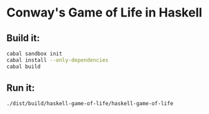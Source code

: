 # Conway's Game of Life in Haskell

## Build it:

```bash
cabal sandbox init
cabal install --only-dependencies
cabal build
```

## Run it:

```bash
./dist/build/haskell-game-of-life/haskell-game-of-life
```
